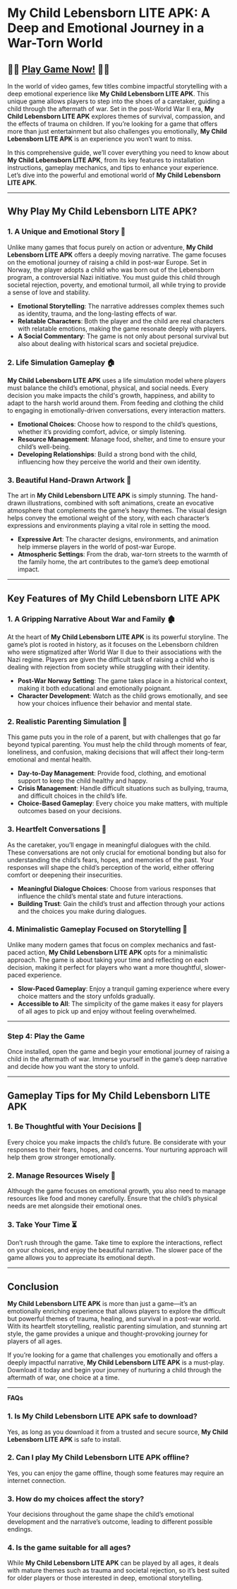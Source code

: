 # **My Child Lebensborn LITE APK: A Deep and Emotional Journey in a War-Torn World**

## 📱📱 [Play Game Now!](https://bom.so/322iw7) 📱📱

In the world of video games, few titles combine impactful storytelling with a deep emotional experience like **My Child Lebensborn LITE APK**. This unique game allows players to step into the shoes of a caretaker, guiding a child through the aftermath of war. Set in the post-World War II era, **My Child Lebensborn LITE APK** explores themes of survival, compassion, and the effects of trauma on children. If you’re looking for a game that offers more than just entertainment but also challenges you emotionally, **My Child Lebensborn LITE APK** is an experience you won’t want to miss.

In this comprehensive guide, we’ll cover everything you need to know about **My Child Lebensborn LITE APK**, from its key features to installation instructions, gameplay mechanics, and tips to enhance your experience. Let’s dive into the powerful and emotional world of **My Child Lebensborn LITE APK**.

---

## **Why Play My Child Lebensborn LITE APK?**

### **1. A Unique and Emotional Story 📖**

Unlike many games that focus purely on action or adventure, **My Child Lebensborn LITE APK** offers a deeply moving narrative. The game focuses on the emotional journey of raising a child in post-war Europe. Set in Norway, the player adopts a child who was born out of the Lebensborn program, a controversial Nazi initiative. You must guide this child through societal rejection, poverty, and emotional turmoil, all while trying to provide a sense of love and stability.

- **Emotional Storytelling**: The narrative addresses complex themes such as identity, trauma, and the long-lasting effects of war.
- **Relatable Characters**: Both the player and the child are real characters with relatable emotions, making the game resonate deeply with players.
- **A Social Commentary**: The game is not only about personal survival but also about dealing with historical scars and societal prejudice.

### **2. Life Simulation Gameplay 🏠**

**My Child Lebensborn LITE APK** uses a life simulation model where players must balance the child’s emotional, physical, and social needs. Every decision you make impacts the child's growth, happiness, and ability to adapt to the harsh world around them. From feeding and clothing the child to engaging in emotionally-driven conversations, every interaction matters.

- **Emotional Choices**: Choose how to respond to the child’s questions, whether it’s providing comfort, advice, or simply listening.
- **Resource Management**: Manage food, shelter, and time to ensure your child’s well-being.
- **Developing Relationships**: Build a strong bond with the child, influencing how they perceive the world and their own identity.

### **3. Beautiful Hand-Drawn Artwork 🎨**

The art in **My Child Lebensborn LITE APK** is simply stunning. The hand-drawn illustrations, combined with soft animations, create an evocative atmosphere that complements the game’s heavy themes. The visual design helps convey the emotional weight of the story, with each character’s expressions and environments playing a vital role in setting the mood.

- **Expressive Art**: The character designs, environments, and animation help immerse players in the world of post-war Europe.
- **Atmospheric Settings**: From the drab, war-torn streets to the warmth of the family home, the art contributes to the game’s deep emotional impact.

---

## **Key Features of My Child Lebensborn LITE APK**

### **1. A Gripping Narrative About War and Family 🏚️**

At the heart of **My Child Lebensborn LITE APK** is its powerful storyline. The game’s plot is rooted in history, as it focuses on the Lebensborn children who were stigmatized after World War II due to their associations with the Nazi regime. Players are given the difficult task of raising a child who is dealing with rejection from society while struggling with their identity.

- **Post-War Norway Setting**: The game takes place in a historical context, making it both educational and emotionally poignant.
- **Character Development**: Watch as the child grows emotionally, and see how your choices influence their behavior and mental state.

### **2. Realistic Parenting Simulation 🍼**

This game puts you in the role of a parent, but with challenges that go far beyond typical parenting. You must help the child through moments of fear, loneliness, and confusion, making decisions that will affect their long-term emotional and mental health.

- **Day-to-Day Management**: Provide food, clothing, and emotional support to keep the child healthy and happy.
- **Crisis Management**: Handle difficult situations such as bullying, trauma, and difficult choices in the child’s life.
- **Choice-Based Gameplay**: Every choice you make matters, with multiple outcomes based on your decisions.

### **3. Heartfelt Conversations 💬**

As the caretaker, you’ll engage in meaningful dialogues with the child. These conversations are not only crucial for emotional bonding but also for understanding the child’s fears, hopes, and memories of the past. Your responses will shape the child’s perception of the world, either offering comfort or deepening their insecurities.

- **Meaningful Dialogue Choices**: Choose from various responses that influence the child’s mental state and future interactions.
- **Building Trust**: Gain the child’s trust and affection through your actions and the choices you make during dialogues.

### **4. Minimalistic Gameplay Focused on Storytelling 🧸**

Unlike many modern games that focus on complex mechanics and fast-paced action, **My Child Lebensborn LITE APK** opts for a minimalistic approach. The game is about taking your time and reflecting on each decision, making it perfect for players who want a more thoughtful, slower-paced experience.

- **Slow-Paced Gameplay**: Enjoy a tranquil gaming experience where every choice matters and the story unfolds gradually.
- **Accessible to All**: The simplicity of the game makes it easy for players of all ages to pick up and enjoy without feeling overwhelmed.

---

### **Step 4: Play the Game**

Once installed, open the game and begin your emotional journey of raising a child in the aftermath of war. Immerse yourself in the game’s deep narrative and decide how you want the story to unfold.

---

## **Gameplay Tips for My Child Lebensborn LITE APK**

### **1. Be Thoughtful with Your Decisions 💭**

Every choice you make impacts the child’s future. Be considerate with your responses to their fears, hopes, and concerns. Your nurturing approach will help them grow stronger emotionally.

### **2. Manage Resources Wisely 🛒**

Although the game focuses on emotional growth, you also need to manage resources like food and money carefully. Ensure that the child’s physical needs are met alongside their emotional ones.

### **3. Take Your Time ⏳**

Don’t rush through the game. Take time to explore the interactions, reflect on your choices, and enjoy the beautiful narrative. The slower pace of the game allows you to appreciate its emotional depth.

---

## **Conclusion**

**My Child Lebensborn LITE APK** is more than just a game—it’s an emotionally enriching experience that allows players to explore the difficult but powerful themes of trauma, healing, and survival in a post-war world. With its heartfelt storytelling, realistic parenting simulation, and stunning art style, the game provides a unique and thought-provoking journey for players of all ages.

If you’re looking for a game that challenges you emotionally and offers a deeply impactful narrative, **My Child Lebensborn LITE APK** is a must-play. Download it today and begin your journey of nurturing a child through the aftermath of war, one choice at a time.

---

**FAQs**

### **1. Is My Child Lebensborn LITE APK safe to download?**
Yes, as long as you download it from a trusted and secure source, **My Child Lebensborn LITE APK** is safe to install.

### **2. Can I play My Child Lebensborn LITE APK offline?**
Yes, you can enjoy the game offline, though some features may require an internet connection.

### **3. How do my choices affect the story?**
Your decisions throughout the game shape the child’s emotional development and the narrative’s outcome, leading to different possible endings.

### **4. Is the game suitable for all ages?**
While **My Child Lebensborn LITE APK** can be played by all ages, it deals with mature themes such as trauma and societal rejection, so it’s best suited for older players or those interested in deep, emotional storytelling.
